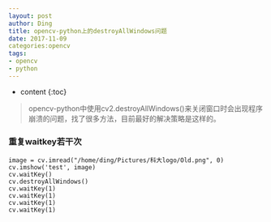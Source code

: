 ```yaml
---
layout: post
author: Ding
title: opencv-python上的destroyAllWindows问题
date: 2017-11-09
categories:opencv
tags:
- opencv
- python
---
```


* content
{:toc}

> opencv-python中使用cv2.destroyAllWindows()来关闭窗口时会出现程序崩溃的问题，找了很多方法，目前最好的解决策略是这样的。




### 重复waitkey若干次

```
image = cv.imread("/home/ding/Pictures/科大logo/Old.png", 0)
cv.imshow('test', image)
cv.waitKey()
cv.destroyAllWindows()
cv.waitKey(1)
cv.waitKey(1)
cv.waitKey(1)
cv.waitKey(1)
```

